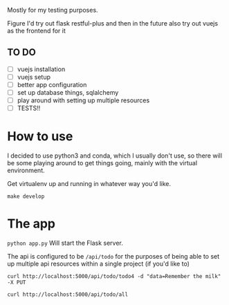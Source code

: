 Mostly for my testing purposes.

Figure I'd try out flask restful-plus and then in the future also try out vuejs as the frontend for it

## TO DO
- [ ] vuejs installation
- [ ] vuejs setup
- [ ] better app configuration
- [ ] set up database things, sqlalchemy
- [ ] play around with setting up multiple resources
- [ ] TESTS!!

# How to use
I decided to use python3 and conda, which I usually don't use, so there will be some playing around to get things going, mainly with the virtual environment.

Get virtualenv up and running in whatever way you'd like.

`make develop`

# The app
`python app.py`
Will start the Flask server.

The api is configured to be `/api/todo` for the purposes of being able to set up multiple api resources within a single project (if you'd like to)

`curl http://localhost:5000/api/todo/todo4 -d "data=Remember the milk" -X PUT`

`curl http://localhost:5000/api/todo/all`

